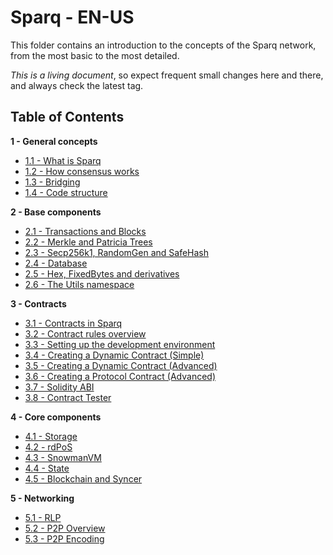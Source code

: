 # Sparq - EN-US

This folder contains an introduction to the concepts of the Sparq network, from the most basic to the most detailed.

*This is a living document*, so expect frequent small changes here and there, and always check the latest tag.

## Table of Contents

**1 - General concepts**
* [1.1 - What is Sparq](ch1/1-1.md)
* [1.2 - How consensus works](ch1/1-2.md)
* [1.3 - Bridging](ch1/1-3.md)
* [1.4 - Code structure](ch1/1-4.md)

**2 - Base components**
* [2.1 - Transactions and Blocks](ch2/2-1.md)
* [2.2 - Merkle and Patricia Trees](ch2/2-2.md)
* [2.3 - Secp256k1, RandomGen and SafeHash](ch2/2-3.md)
* [2.4 - Database](ch2/2-4.md)
* [2.5 - Hex, FixedBytes and derivatives](ch2/2-5.md)
* [2.6 - The Utils namespace](ch2/2-6.md)

**3 - Contracts**
* [3.1 - Contracts in Sparq](ch3/3-1.md)
* [3.2 - Contract rules overview](ch3/3-2.md)
* [3.3 - Setting up the development environment](ch3/3-3.md)
* [3.4 - Creating a Dynamic Contract (Simple)](ch3/3-4.md)
* [3.5 - Creating a Dynamic Contract (Advanced)](ch3/3-5.md)
* [3.6 - Creating a Protocol Contract (Advanced)](ch3/3-6.md)
* [3.7 - Solidity ABI](ch3/3-7.md)
* [3.8 - Contract Tester](ch3/3-8.md)

**4 - Core components**
* [4.1 - Storage](ch4/4-1.md)
* [4.2 - rdPoS](ch4/4-2.md)
* [4.3 - SnowmanVM](ch4/4-3.md)
* [4.4 - State](ch4/4-4.md)
* [4.5 - Blockchain and Syncer](ch4/4-5.md)

**5 - Networking**
* [5.1 - RLP](ch5/5-1.md)
* [5.2 - P2P Overview](ch5/5-2.md)
* [5.3 - P2P Encoding](ch5/5-2.md)

